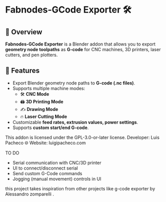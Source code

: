 # Fabnodes-GCode Exporter 🛠️

## 📌 Overview
**Fabnodes-GCode Exporter** is a Blender addon that allows you to export **geometry node toolpaths** as **G-code** for CNC machines, 3D printers, laser cutters, and pen plotters.

## 🚀 Features
- Export Blender geometry node paths to **G-code (.nc files)**.
- Supports multiple machine modes:
  - 🛠 **CNC Mode**
  - 🖨 **3D Printing Mode**
  - ✍ **Drawing Mode**
  - 🔥 **Laser Cutting Mode**
- Customizable **feed rates, extrusion values, power settings**.
- Supports **custom start/end G-code**.

This addon is licensed under the GPL-3.0-or-later license.
Developer: Luis Pacheco
🌐 Website: luigipacheco.com

TO DO
 - Serial communication with CNC/3D printer
 - UI to connect/disconnect serial
 - Send custom G-Code commands
 - Jogging (manual movement) controls in UI

this project takes inspiration from other projects like g-code exporter by Alessandro zomparelli .